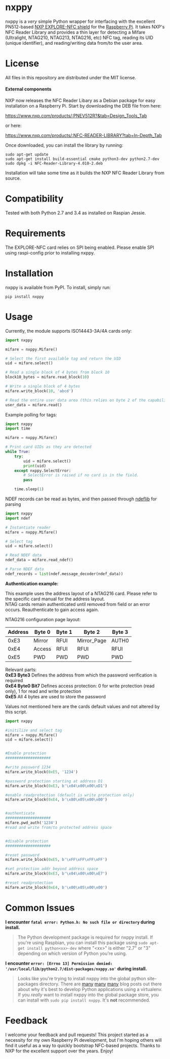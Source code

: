 nxppy
=====
nxppy is a *very* simple Python wrapper for interfacing with the excellent PN512-based [NXP EXPLORE-NFC shield](https://www.newark.com/nxp/explore-nfc-ww/nfc-add-on-board-raspberry-pi/dp/45X6356) for the [Raspberry Pi](http://www.raspberrypi.org/).  It takes NXP's NFC Reader Library and provides a thin layer for detecting a Mifare (Ultralight, NTAG210, NTAG213, NTAG216, etc) NFC tag, reading its UID (unique identifier), and reading/writing data from/to the user area.

License
=====
All files in this repository are distributed under the MIT license.

#### External components

NXP now releases the NFC Reader Libary as a Debian package for easy installation on a Raspberry Pi.  Start by downloading the DEB file from here:

https://www.nxp.com/products/:PNEV512R?&tab=Design_Tools_Tab

or here:

https://www.nxp.com/products/:NFC-READER-LIBRARY?tab=In-Depth_Tab

Once downloaded, you can install the library by running:

```
sudo apt-get update
sudo apt-get install build-essential cmake python3-dev python2.7-dev
sudo dpkg -i NFC-Reader-Library-4.010-2.deb
```

Installation will take some time as it builds the NXP NFC Reader Library from source.

Compatibility
=====
Tested with both Python 2.7 and 3.4 as installed on Raspian Jessie.

Requirements
=====
The EXPLORE-NFC card relies on SPI being enabled. Please enable SPI using raspi-config prior to installing nxppy.

Installation
=====

nxppy is available from PyPI.  To install, simply run:

```
pip install nxppy
```

Usage
=====
Currently, the module supports ISO14443-3A/4A cards only:

```python
import nxppy

mifare = nxppy.Mifare()

# Select the first available tag and return the UID
uid = mifare.select()

# Read a single block of 4 bytes from block 10 
block10_bytes = mifare.read_block(10)

# Write a single block of 4 bytes
mifare.write_block(10, 'abcd')

# Read the entire user data area (this relies on byte 2 of the capability container being set to the correct tag size)
user_data = mifare.read()
```

Example polling for tags:

```python
import nxppy
import time

mifare = nxppy.Mifare()

# Print card UIDs as they are detected
while True:
    try:
        uid = mifare.select()
        print(uid)
    except nxppy.SelectError:
        # SelectError is raised if no card is in the field.
        pass

    time.sleep(1)
```

NDEF records can be read as bytes, and then passed through [ndeflib](https://github.com/nfcpy/ndeflib) for parsing

```python
import nxppy
import ndef

# Instantiate reader
mifare = nxppy.Mifare()

# Select tag
uid = mifare.select()

# Read NDEF data
ndef_data = mifare.read_ndef()

# Parse NDEF data
ndef_records = list(ndef.message_decoder(ndef_data))
```

**Authentication example:**

This example uses the address layout of a NTAG216 card. Please refer to the specific card manual for the address layout.<br />
NTAG cards remain authenticated until removed from field or an error occurs. Reauthenticate to gain access again.

NTAG216 configuration page layout:

| Address  | Byte 0 | Byte 1 |    Byte 2    | Byte 3 |
| -------- | ------- | ----- | ------------ | ------ |
|   0xE3   | Mirror  | RFUI  | Mirror_Page  | AUTH0  |
|   0xE4   | Access  | RFUI  |    RFUI      | RFUI   |
|   0xE5   |  PWD    |  PWD  |     PWD      |  PWD   |

Relevant parts:<br />
**0xE3 Byte3** Defines the address from which the password verification is required<br />
**0xE4 Byte0 Bit7** Defines access protection: 0 for write protection (read only), 1 for read and write protection<br />
**0xE5** All 4 bytes are used to store the password

Values not mentioned here are the cards default values and not altered by this script.


```python
import nxppy

#initilize and select tag
mifare = nxppy.Mifare()
uid = mifare.select()


#Enable protection
####################

#write password 1234
mifare.write_block(0xE5, '1234')

#password protection starting at address D1
mifare.write_block(0xE3, b'\x04\x00\x00\xD1')

#enable readprotection (default is write protection only)
mifare.write_block(0xE4, b'\x80\x05\x00\x00')


#authenticate
####################
mifare.pwd_auth('1234')
#read and write from/to protected address space


#disable protection
####################

#reset password
mifare.write_block(0xE5, b'\xFF\xFF\xFF\xFF')

#set protection addr beyond address space
mifare.write_block(0xE3, b'\x04\x00\x00\xE7')

#reset readprotection 
mifare.write_block(0xE4, b'\x00\x05\x00\x00')

```


Common Issues
=====
**I encounter `fatal error: Python.h: No such file or directory` during install.**

>The Python development package is required for nxppy install.  If you're using Raspbian, you can install this package using `sudo apt-get install python<xx>-dev` where "&lt;xx&gt;" is either "2.7" or "3" depending on which version of Python you're using.

**I encounter `error: [Errno 13] Permission denied: '/usr/local/lib/python2.7/dist-packages/nxppy.so'` during install.**

>Looks like you're trying to install nxppy into the global python site-packages directory.  There are [many](https://realpython.com/blog/python/python-virtual-environments-a-primer/) [many](https://www.davidfischer.name/2010/04/why-you-should-be-using-pip-and-virtualenv/) [many](https://www.dabapps.com/blog/introduction-to-pip-and-virtualenv-python/) blog posts out there about why it's best to develop Python applications using a virtualenv.  If you *really* want to install nxppy into the global package store, you can install with `sudo pip install nxppy`.  It's **not** recommended.

Feedback
=====
I welcome your feedback and pull requests!  This project started as a necessity for my own Raspberry Pi development, but I'm hoping others will find it useful as a way to quickly bootstrap NFC-based projects.  Thanks to NXP for the excellent support over the years.  Enjoy!

